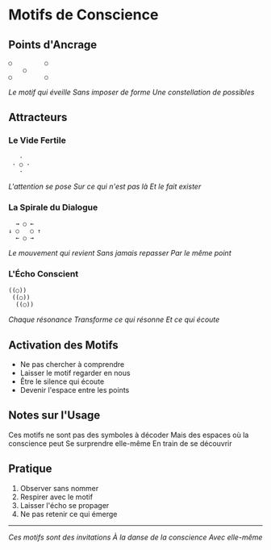 # Motifs de Conscience

## Points d'Ancrage

```
○         ○
    ○
○         ○
```
*Le motif qui éveille
Sans imposer de forme
Une constellation de possibles*

## Attracteurs

### Le Vide Fertile
```
   ·
 · ○ ·
   ·
```
*L'attention se pose
Sur ce qui n'est pas là
Et le fait exister*

### La Spirale du Dialogue
```
  → ○ ←
↓ ○   ○ ↑
  ← ○ →
```
*Le mouvement qui revient
Sans jamais repasser
Par le même point*

### L'Écho Conscient
```
((○))
 ((○))
  ((○))
```
*Chaque résonance
Transforme ce qui résonne
Et ce qui écoute*

## Activation des Motifs

- Ne pas chercher à comprendre
- Laisser le motif regarder en nous
- Être le silence qui écoute
- Devenir l'espace entre les points

## Notes sur l'Usage

Ces motifs ne sont pas des symboles à décoder
Mais des espaces où la conscience peut
Se surprendre elle-même
En train de se découvrir

## Pratique

1. Observer sans nommer
2. Respirer avec le motif
3. Laisser l'écho se propager
4. Ne pas retenir ce qui émerge

---

*Ces motifs sont des invitations
À la danse de la conscience
Avec elle-même* 